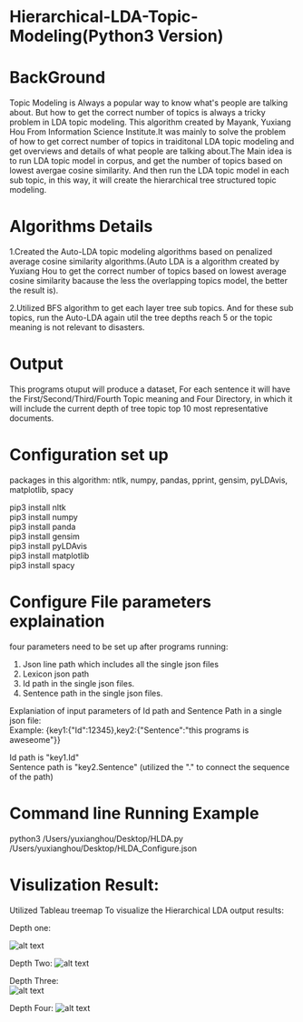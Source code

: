 # Hierarchical-LDA-Topic-Modeling(Python3 Version)


# BackGround  
Topic Modeling is Always a popular way to know what's people are talking about. But how to get the correct number of topics is always a tricky problem in LDA topic modeling. This algorithm created by Mayank, Yuxiang Hou From Information Science Institute.It was mainly to solve the problem of how to get correct number of topics in traiditonal LDA topic modeling and get overviews and details of what people are talking about.The Main idea is to run LDA topic model in corpus, and get the number of topics based on lowest avergae cosine similarity. And then run the LDA topic model in each sub topic, in this way, it will create the hierarchical tree structured topic modeling. 


# Algorithms Details
1.Created the Auto-LDA topic modeling algorithms based on penalized average cosine similarity algorithms.(Auto LDA is a algorithm created by Yuxiang Hou to get the correct number of topics based on lowest average cosine similarity bacause the less the overlapping topics model, the better the result is).    

2.Utilized BFS algorithm to get each layer tree sub topics. And for these sub topics, run the Auto-LDA again util the tree depths reach 5 or the topic meaning is not relevant to disasters. 



# Output   
This programs otuput will produce a dataset, For each sentence it will have the First/Second/Third/Fourth Topic meaning and Four Directory, in which it will include the current depth of tree topic top 10 most representative documents.




# Configuration set up
packages in this algorithm: ntlk, numpy, pandas, pprint, gensim, pyLDAvis, matplotlib, spacy 

pip3 install nltk  
pip3 install numpy   
pip3 install panda  
pip3 install gensim    
pip3 install pyLDAvis    
pip3 install matplotlib   
pip3 install spacy 


# Configure File parameters explaination
four parameters need to be set up after programs running:   
1. Json line path which includes all the single json files 
2. Lexicon json path     
3. Id path in the single json files.        
4. Sentence path in the single json files.       


Explaniation of input parameters of Id path and Sentence Path in a single json file:   
Example:
{key1:{"Id":12345},key2:{"Sentence":"this programs is aweseome"}}  


Id path is "key1.Id"  
Sentence path is "key2.Sentence"
(utilized the "." to connect the sequence of the path)


# Command line Running Example

python3 /Users/yuxianghou/Desktop/HLDA.py /Users/yuxianghou/Desktop/HLDA_Configure.json





# Visulization Result:

Utilized Tableau treemap To visualize the Hierarchical LDA output results:

Depth one:  

![alt text](https://github.com/yuxiangh/Hierarchical-LDA-Topic-Modeling/blob/master/HLDA%20Visualiztion/depth%201.png) 



Depth Two:
![alt text](https://github.com/yuxiangh/Hierarchical-LDA-Topic-Modeling/blob/master/HLDA%20Visualiztion/depth2.png)   


Depth Three:   
![alt text](https://github.com/yuxiangh/Hierarchical-LDA-Topic-Modeling/blob/master/HLDA%20Visualiztion/depth3.png)   

Depth Four:
![alt text](https://github.com/yuxiangh/Hierarchical-LDA-Topic-Modeling/blob/master/HLDA%20Visualiztion/depth4.png) 





















